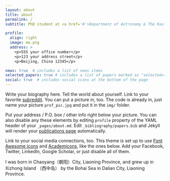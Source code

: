 ```yaml
---
layout: about
title: about
permalink: /
subtitle: PhD student at <a href='#'>Department of Astronomy & The Kavli Institute for Astronomy and Astrophysics (KIAA), Peking University</a>.

profile:
  align: right
  image: me.png
  address: >
    <p>555 your office number</p>
    <p>123 your address street</p>
    <p>Beijing, China 12345</p>

news: true  # includes a list of news items
selected_papers: true # includes a list of papers marked as "selected={true}"
social: true  # includes social icons at the bottom of the page
---
```


Write your biography here. Tell the world about yourself. Link to your favorite [subreddit](http://reddit.com). You can put a picture in, too. The code is already in, just name your picture `prof_pic.jpg` and put it in the `img/` folder.

Put your address / P.O. box / other info right below your picture. You can also disable any these elements by editing `profile` property of the YAML header of your `_pages/about.md`. Edit `_bibliography/papers.bib` and Jekyll will render your [publications page](/al-folio/publications/) automatically.

Link to your social media connections, too. This theme is set up to use [Font Awesome icons](http://fortawesome.github.io/Font-Awesome/) and [Academicons](https://jpswalsh.github.io/academicons/), like the ones below. Add your Facebook, Twitter, LinkedIn, Google Scholar, or just disable all of them.

I was born in Chaoyang（朝阳）City, Liaoning Province, and grew up in Xizhong Island （西中岛） by the Bohai Sea in Dalian City, Liaoning Province.
